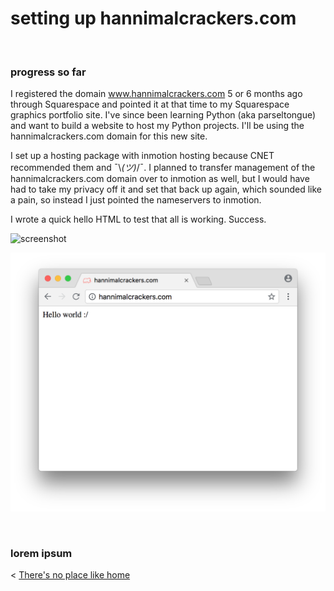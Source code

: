
# setting up hannimalcrackers.com

&nbsp;
&nbsp;

### progress so far

I registered the domain www.hannimalcrackers.com 5 or 6 months ago through Squarespace and pointed it at that time to my Squarespace graphics portfolio site. I've since been learning Python (aka parseltongue) and want to build a website to host my Python projects. I'll be using the hannimalcrackers.com domain for this new site.

I set up a hosting package with inmotion hosting because CNET recommended them and ¯\\_(ツ)_/¯. I planned to transfer management of the hannimalcrackers.com domain over to inmotion as well, but I would have had to take my privacy off it and set that back up again, which sounded like a pain, so instead I just pointed the nameservers to inmotion.

I wrote a quick hello HTML to test that all is working. Success.

![screenshot]({{site.url}}{{site.baseurl}}/img/helloworld.png)

![screenshot](https://raw.githubusercontent.com/HannimalCrackers/parseltongue/master/img/helloworld.png)

&nbsp;

### lorem ipsum


< [There's no place like home](../index.md)

